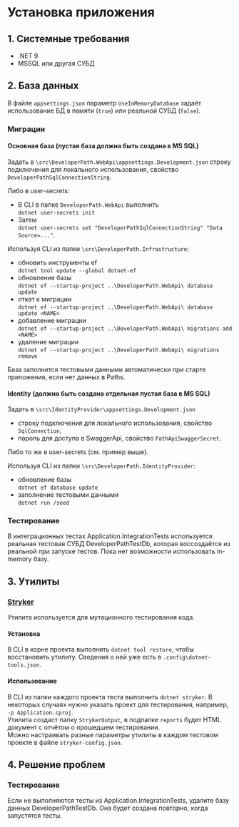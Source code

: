 ﻿# Установка приложения

## 1. Системные требования
  - .NET 9
  - MSSQL или другая СУБД

## 2. База данных
В файле `appsettings.json` параметр `UseInMemoryDatabase` задаёт использование БД в памяти (`true`) или реальной СУБД (`false`).

### Миграции
#### Основная база (пустая база должна быть создана в MS SQL)
Задать в `\src\DeveloperPath.WebApi\appsettings.Development.json` строку подключения для локального использования, свойство `DeveloperPathSqlConnectionString`.

Либо в user-secrets:
- В CLI в папке `DeveloperPath.WebApi` выполнить   
`dotnet user-secrets init`  
- Затем   
`dotnet user-secrets set "DeveloperPathSqlConnectionString" "Data Source=..."`.

Используя CLI из папки `\src\DeveloperPath.Infrastructure`:
- обновить инструменты ef  
`dotnet tool update --global dotnet-ef`
- обновление базы  
`dotnet ef --startup-project ..\DeveloperPath.WebApi\ database update`
- откат к миграции   
`dotnet ef --startup-project ..\DeveloperPath.WebApi\ database update <NAME>`
- добавление миграции  
`dotnet ef --startup-project ..\DeveloperPath.WebApi\ migrations add <NAME>`
- удаление миграции  
`dotnet ef --startup-project ..\DeveloperPath.WebApi\ migrations remove`

База заполнится тестовыми данными автоматически при старте приложения, если нет данных в Paths.

#### Identity (должна быть создана отдельная пустая база в MS SQL)
Задать в `\src\IdentityProvider\appsettings.Development.json`
- строку подключения для локального использования, свойство `SqlConnection`,
- пароль для доступа в SwaggerApi, свойство `PathApiSwaggerSecret`.

Либо то же в user-secrets (см. пример выше).

Используя CLI из папки `\src\DeveloperPath.IdentityProvider`:
- обновление базы  
`dotnet ef database update`
- заполнение тестовыми данными  
`dotnet run /seed`

### Тестирование
В интеграционных тестах Application.IntegrationTests используется реальная тестовая СУБД DeveloperPathTestDb, которая воссоздаётся из реальной при запуске тестов. Пока нет возможности использовать in-memory базу.

## 3. Утилиты
### [Stryker](https://stryker-mutator.io/)
Утилита используется для мутационного тестирования кода.

#### Установка
В CLI в корне проекта выполнить `dotnet tool restore`, чтобы восстановить утилиту. Сведения о ней уже есть в `.config\dotnet-tools.json`.

#### Использование
В CLI из папки каждого проекта теста выполнить `dotnet stryker`.  В некоторых случаях нужно указать проект для тестирования, например, `-p Application.cproj`.  
Утилита создаст папку `StrykerOutput`, в подпапке `reports` будет HTML документ с отчётом о прошедшем тестировании.  
Можно настраивать разные параметры утилиты в каждом тестовом проекте в файле `stryker-config.json`.

## 4. Решение проблем

### Тестирование
Если не выполняются тесты из Application.IntegrationTests, удалите базу данных DeveloperPathTestDb. Она будет создана повторно, когда запустятся тесты.

